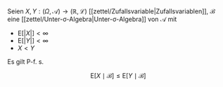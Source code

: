 Seien $X, Y : (\Omega, \mathcal{A}) \to (\mathbb{R}, \mathcal{L})$ [[zettel/Zufallsvariable|Zufallsvariablen]], $\mathcal{B}$ eine [[zettel/Unter-σ-Algebra|Unter-σ-Algebra]] von $\mathcal{A}$ mit
- $\text{E}[|X|] \lt \infty$
- $\text{E}[|Y|] \lt \infty$
- $X \lt Y$

Es gilt P-f. s.

$$
	\text{E}[X \mid \mathcal{B}] \le \text{E}[Y \mid \mathcal{B}]
$$